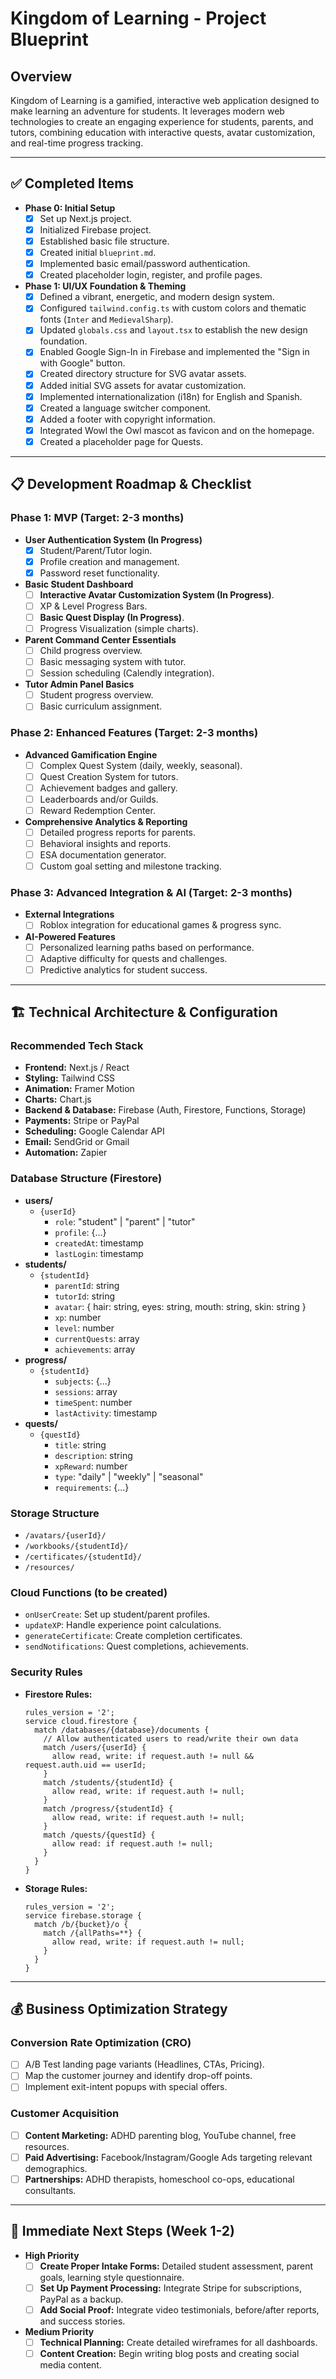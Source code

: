 
# Kingdom of Learning - Project Blueprint

## **Overview**

Kingdom of Learning is a gamified, interactive web application designed to make learning an adventure for students. It leverages modern web technologies to create an engaging experience for students, parents, and tutors, combining education with interactive quests, avatar customization, and real-time progress tracking.

---

## ✅ **Completed Items**

- **Phase 0: Initial Setup**
    - [x] Set up Next.js project.
    - [x] Initialized Firebase project.
    - [x] Established basic file structure.
    - [x] Created initial `blueprint.md`.
    - [x] Implemented basic email/password authentication.
    - [x] Created placeholder login, register, and profile pages.
- **Phase 1: UI/UX Foundation & Theming**
    - [x] Defined a vibrant, energetic, and modern design system.
    - [x] Configured `tailwind.config.ts` with custom colors and thematic fonts (`Inter` and `MedievalSharp`).
    - [x] Updated `globals.css` and `layout.tsx` to establish the new design foundation.
    - [x] Enabled Google Sign-In in Firebase and implemented the "Sign in with Google" button.
    - [x] Created directory structure for SVG avatar assets.
    - [x] Added initial SVG assets for avatar customization.
    - [x] Implemented internationalization (i18n) for English and Spanish.
    - [x] Created a language switcher component.
    - [x] Added a footer with copyright information.
    - [x] Integrated Wowl the Owl mascot as favicon and on the homepage.
    - [x] Created a placeholder page for Quests.

---

## 📋 **Development Roadmap & Checklist**

### **Phase 1: MVP (Target: 2-3 months)**

- **User Authentication System (In Progress)**
    - [x] Student/Parent/Tutor login.
    - [x] Profile creation and management.
    - [x] Password reset functionality.
- **Basic Student Dashboard**
    - [ ] **Interactive Avatar Customization System (In Progress)**.
    - [ ] XP & Level Progress Bars.
    - [ ] **Basic Quest Display (In Progress)**.
    - [ ] Progress Visualization (simple charts).
- **Parent Command Center Essentials**
    - [ ] Child progress overview.
    - [ ] Basic messaging system with tutor.
    - [ ] Session scheduling (Calendly integration).
- **Tutor Admin Panel Basics**
    - [ ] Student progress overview.
    - [ ] Basic curriculum assignment.

### **Phase 2: Enhanced Features (Target: 2-3 months)**

- **Advanced Gamification Engine**
    - [ ] Complex Quest System (daily, weekly, seasonal).
    - [ ] Quest Creation System for tutors.
    - [ ] Achievement badges and gallery.
    - [ ] Leaderboards and/or Guilds.
    - [ ] Reward Redemption Center.
- **Comprehensive Analytics & Reporting**
    - [ ] Detailed progress reports for parents.
    - [ ] Behavioral insights and reports.
    - [ ] ESA documentation generator.
    - [ ] Custom goal setting and milestone tracking.

### **Phase 3: Advanced Integration & AI (Target: 2-3 months)**

- **External Integrations**
    - [ ] Roblox integration for educational games & progress sync.
- **AI-Powered Features**
    - [ ] Personalized learning paths based on performance.
    - [ ] Adaptive difficulty for quests and challenges.
    - [ ] Predictive analytics for student success.

---

## 🏗️ **Technical Architecture & Configuration**

### **Recommended Tech Stack**

- **Frontend:** Next.js / React
- **Styling:** Tailwind CSS
- **Animation:** Framer Motion
- **Charts:** Chart.js
- **Backend & Database:** Firebase (Auth, Firestore, Functions, Storage)
- **Payments:** Stripe or PayPal
- **Scheduling:** Google Calendar API
- **Email:** SendGrid or Gmail
- **Automation:** Zapier

### **Database Structure (Firestore)**

- **users/**
    - `{userId}`
        - `role`: "student" | "parent" | "tutor"
        - `profile`: {...}
        - `createdAt`: timestamp
        - `lastLogin`: timestamp
- **students/**
    - `{studentId}`
        - `parentId`: string
        - `tutorId`: string
        - `avatar`: { hair: string, eyes: string, mouth: string, skin: string }
        - `xp`: number
        - `level`: number
        - `currentQuests`: array
        - `achievements`: array
- **progress/**
    - `{studentId}`
        - `subjects`: {...}
        - `sessions`: array
        - `timeSpent`: number
        - `lastActivity`: timestamp
- **quests/**
    - `{questId}`
        - `title`: string
        - `description`: string
        - `xpReward`: number
        - `type`: "daily" | "weekly" | "seasonal"
        - `requirements`: {...}

### **Storage Structure**

- `/avatars/{userId}/`
- `/workbooks/{studentId}/`
- `/certificates/{studentId}/`
- `/resources/`

### **Cloud Functions (to be created)**

- `onUserCreate`: Set up student/parent profiles.
- `updateXP`: Handle experience point calculations.
- `generateCertificate`: Create completion certificates.
- `sendNotifications`: Quest completions, achievements.

### **Security Rules**

- **Firestore Rules:**
  ```
  rules_version = '2';
  service cloud.firestore {
    match /databases/{database}/documents {
      // Allow authenticated users to read/write their own data
      match /users/{userId} {
        allow read, write: if request.auth != null && request.auth.uid == userId;
      }
      match /students/{studentId} {
        allow read, write: if request.auth != null;
      }
      match /progress/{studentId} {
        allow read, write: if request.auth != null;
      }
      match /quests/{questId} {
        allow read: if request.auth != null;
      }
    }
  }
  ```
- **Storage Rules:**
  ```
  rules_version = '2';
  service firebase.storage {
    match /b/{bucket}/o {
      match /{allPaths=**} {
        allow read, write: if request.auth != null;
      }
    }
  }
  ```

---

## 💰 **Business Optimization Strategy**

### **Conversion Rate Optimization (CRO)**
- [ ] A/B Test landing page variants (Headlines, CTAs, Pricing).
- [ ] Map the customer journey and identify drop-off points.
- [ ] Implement exit-intent popups with special offers.

### **Customer Acquisition**
- [ ] **Content Marketing:** ADHD parenting blog, YouTube channel, free resources.
- [ ] **Paid Advertising:** Facebook/Instagram/Google Ads targeting relevant demographics.
- [ ] **Partnerships:** ADHD therapists, homeschool co-ops, educational consultants.

---

## 🎯 **Immediate Next Steps (Week 1-2)**

- **High Priority**
    - [ ] **Create Proper Intake Forms:** Detailed student assessment, parent goals, learning style questionnaire.
    - [ ] **Set Up Payment Processing:** Integrate Stripe for subscriptions, PayPal as a backup.
    - [ ] **Add Social Proof:** Integrate video testimonials, before/after reports, and success stories.
- **Medium Priority**
    - [ ] **Technical Planning:** Create detailed wireframes for all dashboards.
    - [ ] **Content Creation:** Begin writing blog posts and creating social media content.

